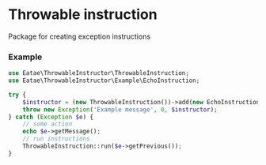 # Throwable instruction
Package for creating exception instructions

### Example

```php
use Eatae\ThrowableInstructor\ThrowableInstruction;
use Eatae\ThrowableInstructor\Example\EchoInstruction;

try {
    $instructor = (new ThrowableInstruction())->add(new EchoInstruction(1);
    throw new Exception('Example message', 0, $instructor);
} catch (Exception $e) {
    // some action
    echo $e->getMessage();
    // run instructions
    ThrowableInstruction::run($e->getPrevious());
}
```

